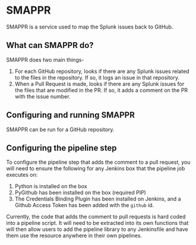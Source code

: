 # SMAPPR

SMAPPR is a service used to map the Splunk issues back to GitHub.

## What can SMAPPR do?

SMAPPR does two main things-
1. For each GitHub repository, looks if there are any Splunk issues related to the files in the repository. If so, it logs an issue in that repository.
2. When a Pull Request is made, looks if there are any Splunk issues for the files that are modified in the PR. If so, it adds a comment on the PR with the issue number.

## Configuring and running SMAPPR

SMAPPR can be run for a GitHub repository.

## Configuring the pipeline step

To configure the pipeline step that adds the comment to a pull request, you will need to ensure the following for any Jenkins box that the pipeline job executes on:

1. Python is installed on the box
2. PyGithub has been installed on the box (required PIP)
3. The Credentials Binding Plugin has been installed on Jenkins, and a Github Access Token has been added with the `github` id.

Currently, the code that adds the comment to pull requests is hard coded into a pipeline script. It will need to be extracted into its own functions that will then allow users to add the pipeline library to any Jenkinsfile and have them use the resource anywhere in their own pipelines.
